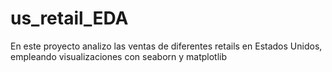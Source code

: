 # us_retail_EDA
En este proyecto analizo las ventas de diferentes retails en Estados Unidos, empleando visualizaciones con seaborn y matplotlib
